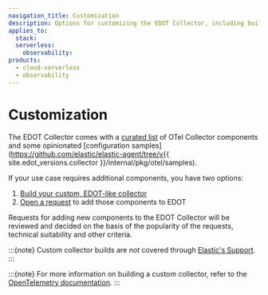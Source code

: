 ```yaml
---
navigation_title: Customization
description: Options for customizing the EDOT Collector, including building a custom collector or requesting new components.
applies_to:
  stack:
  serverless:
    observability:
products:
  - cloud-serverless
  - observability
---
```


# Customization

The EDOT Collector comes with a [curated list](./components) of OTel Collector components and some opinionated [configuration samples](https://github.com/elastic/elastic-agent/tree/v{{ site.edot_versions.collector }}/internal/pkg/otel/samples).

If your use case requires additional components, you have two options:

1. [Build your custom, EDOT-like collector](./custom-collector)
2. [Open a request](https://github.com/elastic/opentelemetry/issues/new/choose) to add those components to EDOT

Requests for adding new components to the EDOT Collector will be reviewed and decided on the basis of the popularity of the requests, technical suitability and other criteria.

:::{note}
Custom collector builds are *not* covered through [Elastic's Support](https://www.elastic.co/support_policy).
:::

:::{note}
For more information on building a custom collector, refer to the [OpenTelemetry documentation](https://opentelemetry.io/docs/collector/custom-collector/).
:::
